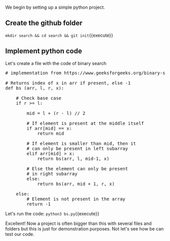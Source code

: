 We begin by setting up a simple python project.

## Create the github folder
`mkdir search && cd search && git init`{{execute}}

## Implement python code
Let's create a file with the code of binary search

<pre class="file" data-filename="search/binarySearch.py" data-target="replace">
# implementation from https://www.geeksforgeeks.org/binary-search/

# Returns index of x in arr if present, else -1
def bs (arr, l, r, x):

	# Check base case
	if r >= l:

		mid = l + (r - l) // 2

		# If element is present at the middle itself
		if arr[mid] == x:
			return mid
		
		# If element is smaller than mid, then it
		# can only be present in left subarray
		elif arr[mid] > x:
			return bs(arr, l, mid-1, x)

		# Else the element can only be present
		# in right subarray
		else:
			return bs(arr, mid + 1, r, x)

	else:
		# Element is not present in the array
		return -1
</pre>

Let's run the code:
`python3 bs.py`{{execute}}

Excellent! Now a project is often bigger than this with several files and folders but this is just for demonstration purposes.
Not let's see how be can test our code. 




